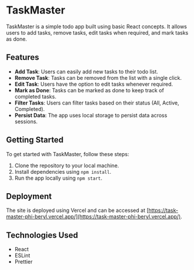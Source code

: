 # TaskMaster

TaskMaster is a simple todo app built using basic React concepts. It allows users to add tasks, remove tasks, edit tasks when required, and mark tasks as done.

## Features

- **Add Task**: Users can easily add new tasks to their todo list.
- **Remove Task**: Tasks can be removed from the list with a single click.
- **Edit Task**: Users have the option to edit tasks whenever required.
- **Mark as Done**: Tasks can be marked as done to keep track of completed tasks.
- **Filter Tasks**: Users can filter tasks based on their status (All, Active, Completed).
- **Persist Data**: The app uses local storage to persist data across sessions.

## Getting Started

To get started with TaskMaster, follow these steps:

1. Clone the repository to your local machine.
2. Install dependencies using `npm install`.
3. Run the app locally using `npm start`.

## Deployment

The site is deployed using Vercel and can be accessed at [https://task-master-phi-beryl.vercel.app/](https://task-master-phi-beryl.vercel.app/).


## Technologies Used

- React
- ESLint
- Prettier
